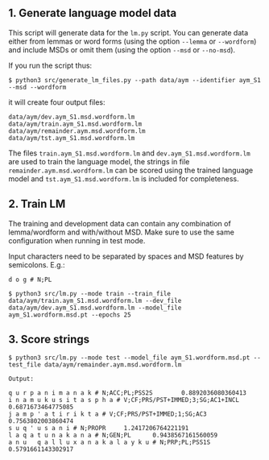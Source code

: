 ## 1. Generate language model data

This script will generate data for the `lm.py` script. You can generate data either from lemmas or word forms (using the option `--lemma` or `--wordform`) and include MSDs or omit them (using the option `--msd` or `--no-msd`). 

If you run the script thus:

```
$ python3 src/generate_lm_files.py --path data/aym --identifier aym_S1 --msd --wordform
```

it will create four output files:
```
data/aym/dev.aym_S1.msd.wordform.lm
data/aym/train.aym_S1.msd.wordform.lm
data/aym/remainder.aym.msd.wordform.lm
data/aym/tst.aym_S1.msd.wordform.lm
```

The files `train.aym_S1.msd.wordform.lm` and `dev.aym_S1.msd.wordform.lm` are used to train the language model, the strings in file `remainder.aym.msd.wordform.lm` can be scored using the trained language model and `tst.aym_S1.msd.wordform.lm` is included for completeness.

## 2. Train LM

The training and development data can contain any combination of lemma/wordform and with/without MSD. Make sure to use the same configuration when running in test mode.

Input characters need to be separated by spaces and MSD features by semicolons. E.g.:

```
d o g # N;PL
```

```
$ python3 src/lm.py --mode train --train_file data/aym/train.aym_S1.msd.wordform.lm --dev_file data/aym/dev.aym_S1.msd.wordform.lm --model_file aym_S1.wordform.msd.pt --epochs 25
```

## 3. Score strings 

```
$ python3 src/lm.py --mode test --model_file aym_S1.wordform.msd.pt --test_file data/aym/remainder.aym.msd.wordform.lm
```

```
Output:

q u r p a n i m a n a k # N;ACC;PL;PSS2S        0.8892036080360413
i n a m u k u s i t a s p h a # V;CF;PRS/PST+IMMED;3;SG;AC1+INCL        0.6871673464775085
j a m p ' a t i r i k t a # V;CF;PRS/PST+IMMED;1;SG;AC3 0.7563802003860474
s u q ' u s a n i # N;PROPR     1.2417206764221191
l a q a t u n a k a n a # N;GEN;PL      0.9438567161560059
a n u   q a l l u x a n a k a l a y k u # N;PRP;PL;PSS1S        0.5791661143302917
```

